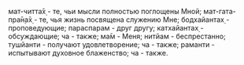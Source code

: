 мат-читта̄х̣ - те, чьи мысли полностью поглощены Мной; мат-гата-пра̄н̣а̄х̣ - те, чья жизнь посвящена служению Мне; бодхайантах̣ - проповедующие; параспарам - друг другу; катхайантах̣ - обсуждающие; ча - также; ма̄м - Меня; нитйам - беспрестанно; тушйанти - получают удовлетворение; ча - также; раманти - испытывают духовное блаженство; ча - также.